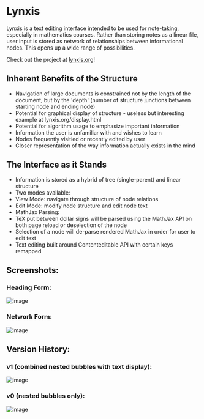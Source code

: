 # Lynxis
Lynxis is a text editing interface intended to be used for note-taking, especially in mathematics courses. Rather than storing notes as a linear file, user input is stored as network of relationships between informational nodes. This opens up a wide range of possibilities.

Check out the project at [lynxis.org](http://lynxis.org/)!

## Inherent Benefits of the Structure
* Navigation of large documents is constrained not by the length of the document, but by the 'depth' (number of structure junctions between starting node and ending node)
* Potential for graphical display of structure - useless but interesting example at lynxis.org/display.html
* Potential for algorithm usage to emphasize important information
* Information the user is unfamiliar with and wishes to learn
* Nodes frequently visitied or recently edited by user
* Closer representation of the way information actually exists in the mind

## The Interface as it Stands
* Information is stored as a hybrid of tree (single-parent) and linear structure
* Two modes available:
* View Mode: navigate through structure of node relations
* Edit Mode: modify node structure and edit node text
* MathJax Parsing:
 * TeX put between dollar signs will be parsed using the MathJax API on both page reload or deselection of the node
 * Selection of a node will de-parse rendered MathJax in order for user to edit text
* Text editing built around Contenteditable API with certain keys remapped

## Screenshots:
### Heading Form:
![image](https://cloud.githubusercontent.com/assets/18433116/17279672/4a8f72e0-572f-11e6-96bd-3398808d9816.png)

### Network Form:
![image](https://cloud.githubusercontent.com/assets/18433116/17275193/07bf4240-56b4-11e6-92fc-cba1c3621349.png)


## Version History:

### v1 (combined nested bubbles with text display):
![image](https://cloud.githubusercontent.com/assets/18433116/15915487/7b1c0dc0-2d9e-11e6-9036-056657bf7ef9.png)
### v0 (nested bubbles only):
![image](https://cloud.githubusercontent.com/assets/18433116/15207649/4a486f68-17dc-11e6-83a6-478460995392.png)
